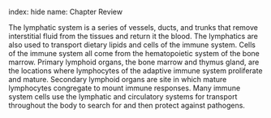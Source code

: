 index: hide
name: Chapter Review

The lymphatic system is a series of vessels, ducts, and trunks that remove interstitial fluid from the tissues and return it the blood. The lymphatics are also used to transport dietary lipids and cells of the immune system. Cells of the immune system all come from the hematopoietic system of the bone marrow. Primary lymphoid organs, the bone marrow and thymus gland, are the locations where lymphocytes of the adaptive immune system proliferate and mature. Secondary lymphoid organs are site in which mature lymphocytes congregate to mount immune responses. Many immune system cells use the lymphatic and circulatory systems for transport throughout the body to search for and then protect against pathogens.
